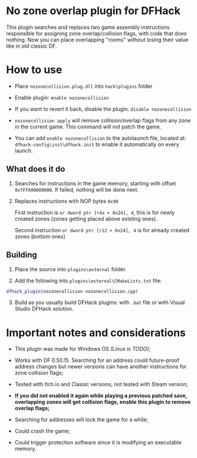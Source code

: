 # No zone overlap plugin for DFHack

This plugin searches and replaces two game assembly instructions responsible for assigning zone overlap/collision flags, with code that does nothing. Now you can place overlapping "rooms" without losing their value like in old classic DF.

# How to use

* Place `nozonecollision.plug.dll` into `hack\plugins` folder

* Enable plugin: `enable nozonecollision`

* If you want to revert it back, disable the plugin: `disable nozonecollision`

* `nozonecollision apply` will remove collision/overlap flags from any zone in the current game. This command will not patch the game. 

* You can add `enable nozonecollision` to the autolaunch file, located at:  `dfhack-config\init\dfhack.init` to enable it automatically on every launch.

## What does it do

1. Searches for instructions in the game memory, starting with offset `0x7FF600000000`. If failed, nothing will be done next.

2. Replaces instructions with NOP bytes `0x90`
   
   First instruction is `or dword ptr [rdx + 0x24], 4`, this is for newly created zones (zones getting placed above existing ones).
   
   Second instruction `or dword ptr [r12 + 0x24], 4` is for already created zones (bottom ones)

## Building

1. Place the source into `plugins\external` folder.

2. Add the following into `plugins\external\CMakeLists.txt` file:

```cmake
dfhack_plugin(nozonecollision nozonecollision.cpp)
```

3. Build as you usually build DFHack plugins: with `.bat` file or with Visual Studio DFHack solution.

# Important notes and considerations

* This plugin was made for Windows OS *(Linux is TODO)*;

* Works with DF 0.50.15. Searching for an address could future-proof address changes but newer versions can have another instructions for zone collision flags;

* Tested with Itch.io and Classic versions, not tested with Steam version;

* **If you did not enabled it again while playing a previous patched save, overlapping zones will get collision flags, enable this plugin to remove overlap flags;**

* Searching for addresses will lock the game for a while;

* Could crash the game;

* Could trigger protection software since it is modifying an executable memory.

